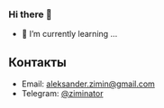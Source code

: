 ### Hi there 👋
- 🌱 I’m currently learning ...

## Контакты
- Email: aleksander.zimin@gmail.com
- Telegram: [@ziminator](https://t.me/ziminator)

<!--
**ziminator/ziminator** is a ✨ _special_ ✨ repository because its `README.md` (this file) appears on your GitHub profile.

Here are some ideas to get you started:

- 🔭 I’m currently working on ...
- 🌱 I’m currently learning ...
- 👯 I’m looking to collaborate on ...
- 🤔 I’m looking for help with ...
- 💬 Ask me about ...
- 📫 How to reach me: ...
- 😄 Pronouns: ...
- ⚡ Fun fact: ...
-->
